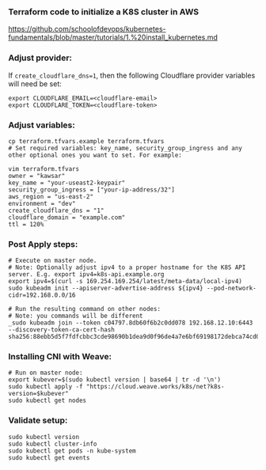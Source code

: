 ### Terraform code to initialize a K8S cluster in AWS
https://github.com/schoolofdevops/kubernetes-fundamentals/blob/master/tutorials/1.%20install_kubernetes.md

### Adjust provider:

If `create_cloudflare_dns=1`, then the following Cloudflare provider variables will need be set:
```
export CLOUDFLARE_EMAIL=<cloudflare-email>
export CLOUDFLARE_TOKEN=<cloudflare-token>
```

### Adjust variables:
```
cp terraform.tfvars.example terraform.tfvars
# Set required variables: key_name, security_group_ingress and any other optional ones you want to set. For example:

vim terraform.tfvars
owner = "kawsar"
key_name = "your-useast2-keypair"
security_group_ingress = ["your-ip-address/32"]
aws_region = "us-east-2"
environment = "dev"
create_cloudflare_dns = "1"
cloudflare_domain = "example.com"
ttl = 120%
```

### Post Apply steps:
```
# Execute on master node. 
# Note: Optionally adjust ipv4 to a proper hostname for the K8S API server. E.g. export ipv4=k8s-api.example.org 
export ipv4=$(curl -s 169.254.169.254/latest/meta-data/local-ipv4)
sudo kubeadm init --apiserver-advertise-address ${ipv4} --pod-network-cidr=192.168.0.0/16

# Run the resulting command on other nodes:
# Note: you commands will be different
_sudo kubeadm join --token c04797.8db60f6b2c0dd078 192.168.12.10:6443 --discovery-token-ca-cert-hash sha256:88ebb5d5f7fdfcbbc3cde98690b1dea9d0f96de4a7e6bf69198172debca74cd0_
```

### Installing CNI with Weave:
```
# Run on master node:
export kubever=$(sudo kubectl version | base64 | tr -d '\n')
sudo kubectl apply -f "https://cloud.weave.works/k8s/net?k8s-version=$kubever"
sudo kubectl get nodes
```

### Validate setup:
```
sudo kubectl version
sudo kubectl cluster-info
sudo kubectl get pods -n kube-system
sudo kubectl get events
```
